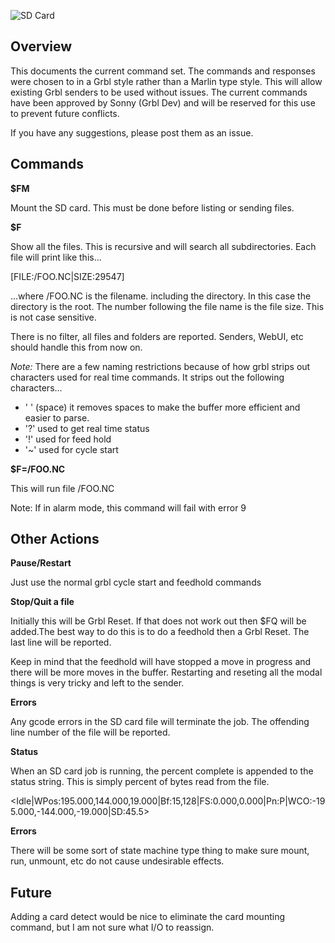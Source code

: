 ![SD Card](http://www.buildlog.net/blog/wp-content/uploads/2018/08/pny_micro_sd_card-150x150.jpeg)

## Overview

This documents the current command set. The commands and responses were chosen to in a Grbl style rather than a Marlin type style. This will allow existing Grbl senders to be used without issues. The current commands have been approved by Sonny (Grbl Dev) and will be reserved for this use to prevent future conflicts.

If you have any suggestions, please post them as an issue.

## Commands

**$FM**

Mount the SD card. This must be done before listing or sending files.

**$F**

Show all the files. This is recursive and will search all subdirectories. Each file will print like this...

[FILE:/FOO.NC|SIZE:29547]

...where /FOO.NC is the filename. including the directory. In this case the directory is the root. The number following the file name is the file size. This is not case sensitive. 

There is no filter, all files and folders are reported. Senders, WebUI, etc should handle this from now on.

*Note:* There are a few naming restrictions because of how grbl strips out characters used for real time commands. It strips out the following characters...

- ' ' (space) it removes spaces to make the buffer more efficient and easier to parse.
- '?' used to get real time status
- '!' used for feed hold
- '~' used for cycle start

**$F=/FOO.NC**

This will run file /FOO.NC 

Note: If in alarm mode, this command will fail with error 9

## Other Actions

**Pause/Restart**

Just use the normal grbl cycle start and feedhold commands

**Stop/Quit a file**

Initially this will be Grbl Reset. If that does not work out then $FQ will be added.The best way to do this is to do a feedhold then a Grbl Reset. The last line will be reported.

Keep in mind that the feedhold will have stopped a move in progress and there will be more moves in the buffer. Restarting and reseting all the modal things is very tricky and left to the sender.

**Errors**

Any gcode errors in the SD card file will terminate the job. The offending line number of the file will be reported.

**Status**

When an SD card job is running, the percent complete is appended to the status string. This is simply percent of bytes read from the file.

<Idle|WPos:195.000,144.000,19.000|Bf:15,128|FS:0.000,0.000|Pn:P|WCO:-195.000,-144.000,-19.000|SD:45.5> 

**Errors**

There will be some sort of state machine type thing to make sure mount, run, unmount, etc do not cause undesirable effects.

## Future

Adding a card detect would be nice to eliminate the card mounting command, but I am not sure what I/O to reassign.